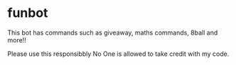# funbot
This bot has commands such as giveaway, maths commands, 8ball and more!!


Please use this responsibbly 
No One is allowed to take credit with my code.
